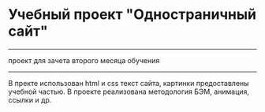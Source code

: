 # Учебный проект "Одностраничный сайт"
_______________________________________
проект для зачета второго месяца обучения
__________________________________________
В пректе использован html и css
текст сайта, картинки предоставлены учебной частью.
В проекте реализована методология БЭМ, анимация, ссылки и др.

